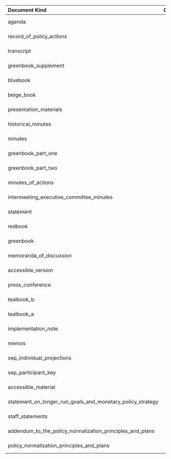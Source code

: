 | Document Kind                                              |   Count | Earliest   | Latest     |
|:-----------------------------------------------------------|--------:|:-----------|:-----------|
| agenda                                                     |     580 | 1960-01-12 | 2017-12-13 |
| record_of_policy_actions                                   |     578 | 1936-03-19 | 1992-12-22 |
| transcript                                                 |     453 | 1976-03-29 | 2017-12-13 |
| greenbook_supplement                                       |     444 | 1964-06-17 | 2010-04-28 |
| bluebook                                                   |     424 | 1965-11-02 | 2010-04-28 |
| beige_book                                                 |     386 | 1983-07-13 | 2017-12-13 |
| presentation_materials                                     |     352 | 1976-03-29 | 2017-12-13 |
| historical_minutes                                         |     335 | 1936-03-18 | 1967-05-23 |
| minutes                                                    |     311 | 1993-02-03 | 2023-06-14 |
| greenbook_part_one                                         |     307 | 1974-08-20 | 2010-04-28 |
| greenbook_part_two                                         |     307 | 1974-08-20 | 2010-04-28 |
| minutes_of_actions                                         |     283 | 1967-06-20 | 1992-12-22 |
| intermeeting_executive_committee_minutes                   |     237 | 1936-03-19 | 1955-06-06 |
| statement                                                  |     173 | 1994-02-04 | 2023-07-26 |
| redbook                                                    |     143 | 1970-05-26 | 1983-05-24 |
| greenbook                                                  |     141 | 1964-06-17 | 1979-10-06 |
| memoranda_of_discussion                                    |     123 | 1967-06-20 | 1976-03-16 |
| accessible_version                                         |      95 | 2001-06-27 | 2011-12-13 |
| press_conference                                           |      62 | 2013-03-20 | 2023-07-26 |
| tealbook_b                                                 |      53 | 2010-06-23 | 2017-12-13 |
| tealbook_a                                                 |      53 | 2010-06-23 | 2017-12-13 |
| implementation_note                                        |      46 | 2018-01-31 | 2023-07-26 |
| memos                                                      |      43 | 1955-01-11 | 2017-02-01 |
| sep_individual_projections                                 |      37 | 2007-10-31 | 2017-12-13 |
| sep_participant_key                                        |      25 | 2007-10-31 | 2017-12-13 |
| accessible_material                                        |      17 | 2007-10-31 | 2011-11-02 |
| statement_on_longer_run_goals_and_monetary_policy_strategy |       5 | 2013-01-30 | 2017-02-01 |
| staff_statements                                           |       4 | 1980-12-19 | 1998-08-18 |
| addendum_to_the_policy_normalization_principles_and_plans  |       1 | 2017-06-14 | 2017-06-14 |
| policy_normalization_principles_and_plans                  |       1 | 2014-09-17 | 2014-09-17 |